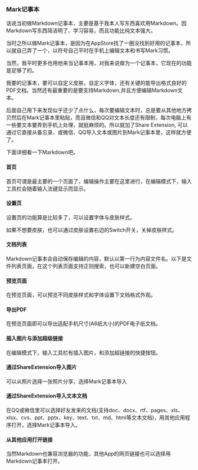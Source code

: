 ### Mark记事本

话说当初做Markdown记事本，主要是基于我本人写东西喜欢用Markdown。因Markdown写东西简洁明了、学习容易，而且功能比纯文本强大。

当时之所以做Mark记事本，是因为在AppStore找了一圈没找到好用的记事本，所以就自己弄了一个，以符号自己平时在手机上编辑文本和书写Mark习惯。

当然，我平时更多也用他来当记事本用，对我来说做为一个记事本，它现在的功能是足够了的。

我要的记事本，要可以自定义皮肤，自定义字体，还有关键的能导出格式良好的PDF文档。当然还有最重要的是要支持Markdown,并且方便编辑Markdown文本。

后面自己用下来发现似乎还少了点什么，每次要编辑文本时，总是要从其他地方拷贝然后在Mark记事本里粘贴，而且微信和QQ对文本长度还有限制，每次电脑上有一些要文本要弄到手机上处理，就挺麻烦的。所以就加了Share Extension, 可以通过它直接从备忘录、或微信、QQ导入文本或图片到Mark记事本里，这样就方便了。

下面详细看一下Markdown吧。

#### 首页
首页可谓是最主要的一个页面了，编辑操作主要在这里进行，在编辑模式下，输入工具栏会随着输入法键显示而显示。

#### 设置页
设置页的功能算是比较多了，可以设置字体与皮肤样式。


如果不想要皮肤，也可以通过皮肤设置右边的Switch开关，关掉皮肤样式。

#### 文档列表
Markdown记事本会自动保存编辑的内容，默认以第一行为内容文件名。以下是文件列表页面，在这个列表页面支持正则搜索，也可以新建空白页面。

#### 预览页面
在预览页面，可以预览不同皮肤样式和字体设置下文档格式外观。


#### 导出PDF
在预览页面即可以导出适配手机尺寸(A6纸大小)的PDF电子纸文档。

#### 插入图片与添加超级链接
在编辑模式下，输入工具栏有插入图片，和添加超链接的快捷按钮。

#### 通过ShareExtension导入图片
可以从照片选择一张照片分享，选择Mark记事本导入


#### 通过ShareExtension导入文本文档
在QQ或微信里可以选择好友发来的文档(支持doc、docx、rtf、pages、xls、xlsx、cvs、ppt、pptx、key、text、txt、md、html等文本文档)，用其他应用程序打开，选择Mark记事本导入。

#### 从其他应用打开链接
当然Markdown也兼容浏览器的功能，其他App的网页链接也可以选择用Markdown记事本打开。



